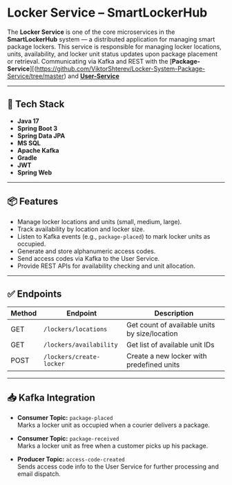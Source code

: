 # Locker Service – SmartLockerHub

The **Locker Service** is one of the core microservices in the **SmartLockerHub** system — a distributed application for managing smart package lockers. This service is responsible for managing locker locations, units, availability, and locker unit status updates upon package placement or retrieval. Communicating via Kafka and REST with the [**Package-Service**][(https://github.com/ViktorShterev/Locker-System-Package-Service/tree/master) and [**User-Service**](https://github.com/ViktorShterev/Locker-System-Main-Service/tree/master)

---

## 🔧 Tech Stack

- **Java 17**
- **Spring Boot 3**
- **Spring Data JPA**
- **MS SQL**
- **Apache Kafka**
- **Gradle**
- **JWT**
- **Spring Web**

---

## 📦 Features

- Manage locker locations and units (small, medium, large).
- Track availability by location and locker size.
- Listen to Kafka events (e.g., `package-placed`) to mark locker units as occupied.
- Generate and store alphanumeric access codes.
- Send access codes via Kafka to the User Service.
- Provide REST APIs for availability checking and unit allocation.

---

## ✅ Endpoints

| Method | Endpoint                         | Description                                    |
|--------|----------------------------------|------------------------------------------------|
| GET    | `/lockers/locations`             | Get count of available units by size/location |
| GET    | `/lockers/availability`          | Get list of available unit IDs                |
| POST   | `/lockers/create-locker`         | Create a new locker with predefined units     |

---

## 📥 Kafka Integration

- **Consumer Topic:** `package-placed`  
  Marks a locker unit as occupied when a courier delivers a package.

- **Consumer Topic:** `package-received`  
  Marks a locker unit as free when a customer picks up his package.

- **Producer Topic:** `access-code-created`  
  Sends access code info to the User Service for further processing and email dispatch.

